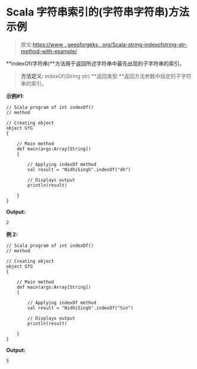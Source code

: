 # Scala 字符串索引的(字符串字符串)方法示例

> 原文:[https://www . geesforgeks . org/Scala-string-indexofstring-str-method-with-example/](https://www.geeksforgeeks.org/scala-string-indexofstring-str-method-with-example/)

**indexOf(字符串)**方法用于返回所述字符串中最先出现的子字符串的索引。

> **方法定义:** indexOf(String str)
> **返回类型:**返回方法参数中指定的子字符串的索引。

**示例#1:**

```
// Scala program of int indexOf()
// method

// Creating object
object GfG
{ 

    // Main method
    def main(args:Array[String])
    {

        // Applying indexOf method
        val result = "NidhiSingh".indexOf("dh")

        // Displays output
        println(result)

    }
} 
```

**Output:**

```
2

```

**例 2:**

```
// Scala program of int indexOf()
// method

// Creating object
object GfG
{ 

    // Main method
    def main(args:Array[String])
    {

        // Applying indexOf method
        val result = "NidhiSingh".indexOf("Sin")

        // Displays output
        println(result)

    }
} 
```

**Output:**

```
5

```